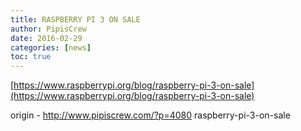 ```yaml
---
title: RASPBERRY PI 3 ON SALE
author: PipisCrew
date: 2016-02-29
categories: [news]
toc: true
---
```


[https://www.raspberrypi.org/blog/raspberry-pi-3-on-sale](https://www.raspberrypi.org/blog/raspberry-pi-3-on-sale)

origin - http://www.pipiscrew.com/?p=4080 raspberry-pi-3-on-sale